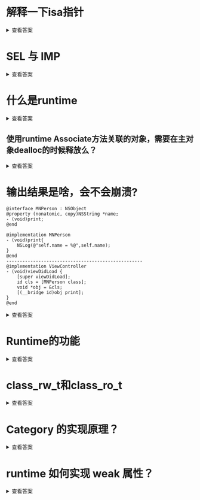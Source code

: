 # 解释一下isa指针

<details>
<summary>查看答案</summary>

 `isa`其实指向一个类的结构体，类结构体包含类的方法列表，属性列表，协议列表等。实例对象`isa`指向类对象，类对象的`isa`指向父类对象，父类对象的`isa` 指向根类对象，根类对象`isa`指向自己。

</details>

# SEL 与 IMP

<details>
<summary>查看答案</summary>

 `SEL`指代的方法的名称，`IMP`指代方法的具体实现。 

</details>

# 什么是runtime

<details>
<summary>查看答案</summary>

 `Runtime`是`OC`的运行时机制，主要时消息转发，对于`OC`来说，只有在运行时才能知道调用的函数。 

</details>

## 使用runtime Associate方法关联的对象，需要在主对象dealloc的时候释放么？

<details>
<summary>查看答案</summary>

 不管是在`ARC`还是`MRC`中关联的对象都不需要在主对象`delloc`时候释放，因为关联的对象释放的比较晚，会在`NSObject`调用`dealloc`方法中进行释放。 

</details>

# 输出结果是啥，会不会崩溃?

```objc
@interface MNPerson : NSObject
@property (nonatomic, copy)NSString *name;
- (void)print;
@end

@implementation MNPerson
- (void)print{
    NSLog(@"self.name = %@",self.name);
}
@end
---------------------------------------------------
@implementation ViewController
- (void)viewDidLoad {
    [super viewDidLoad];
    id cls = [MNPerson class];
    void *obj = &cls;
    [(__bridge id)obj print];
}
@end
```

<details>
<summary>查看答案</summary>

 输出结果为`self.name = <ViewController: 0x7fe667608ae0>`，不会崩溃。 

</details>

# Runtime的功能

<details>
<summary>查看答案</summary>

- 发送消息
- 交换方法
- 动态添加方法
- 关联属性
- 字典转模型

</details>

# class_rw_t和class_ro_t

<details>
<summary>查看答案</summary>

`class_rw_t`

- `class_ro_t`
- 协议protocols
- 方法methods
- 属性propertys

`class_ro_t`

- 类名
- ivar成员变量
- 协议protocols
- 属性propertys
- 方法列表method_list

</details>

# Category 的实现原理？

<details>
<summary>查看答案</summary>

 `Category`其实是一个`Category_t`的结构体，在运行时通过倒序的方法添加到原方法列表。所以分类的方法优先于原类的方法，分类的方法优先级取决于编译顺序。

</details>

# runtime 如何实现 weak 属性？

<details>
<summary>查看答案</summary>

  其实系统的内部维护着一个`weak`的`hashMap`,通过内存地址作为`key`，`weak`指针作为`value`，当对象的引用计数为0就会释放。

- 初始化时候，调用`objc_initWeak`创建一个`weak`指针指向对象内存地址
- 添加引用调用`objc_storeWeak() `。
- 当释放时候，会通过对象内存地址便利`weak`的`hashMap`，释放所有该对象的`weak`指针。

</details>
